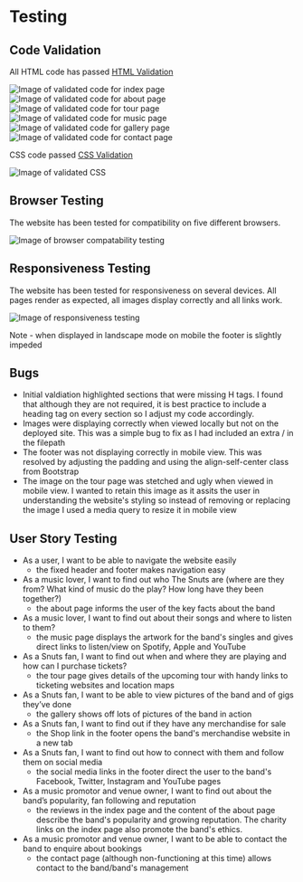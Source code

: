 # Testing

## Code Validation

All HTML code has passed [HTML Validation](https://validator.w3.org/#validate_by_input) 

![Image of validated code for index page](https://github.com/JimEv87/MS1/blob/master/assets/images/Testing/HTMLCheckerIndex.PNG)
![Image of validated code for about page](https://github.com/JimEv87/MS1/blob/master/assets/images/Testing/HTMLCheckerAbout.PNG)
![Image of validated code for tour page](https://github.com/JimEv87/MS1/blob/master/assets/images/Testing/HTMLCheckerTour.PNG)
![Image of validated code for music page](https://github.com/JimEv87/MS1/blob/master/assets/images/Testing/HTMLCheckerMusic.PNG)
![Image of validated code for gallery page](https://github.com/JimEv87/MS1/blob/master/assets/images/Testing/HTMLCheckerGallery.PNG)
![Image of validated code for contact page](https://github.com/JimEv87/MS1/blob/master/assets/images/Testing/HTMLCheckerContact.PNG)

CSS code passed [CSS Validation](https://jigsaw.w3.org/css-validator/)

![Image of validated CSS](https://github.com/JimEv87/MS1/blob/master/assets/images/Testing/CSSChecker.PNG)

## Browser Testing

The website has been tested for compatibility on five different browsers.  

![Image of browser compatability testing](https://github.com/JimEv87/MS1/blob/master/assets/images/Testing/browsertesting.PNG)

## Responsiveness Testing

The website has been tested for responsiveness on several devices.  All pages render as expected, all images display correctly and all links work.

![Image of responsiveness testing](https://github.com/JimEv87/MS1/blob/master/assets/images/Testing/restesting.PNG)

Note - when displayed in landscape mode on mobile the footer is slightly impeded 

## Bugs

- Initial valdiation highlighted sections that were missing H tags. I found that although they are not required, it is best practice to include a 
heading tag on every section so I adjust my code accordingly.
- Images were displaying correctly when viewed locally but not on the deployed site.  This was a simple bug to fix as I had included an extra / in 
the filepath
- The footer was not displaying correctly in mobile view.  This was resolved by adjusting the padding and using the align-self-center class from
Bootstrap
- The image on the tour page was stetched and ugly when viewed in mobile view. I wanted to retain this image as it assits the user in understanding
the website's styling so instead of removing or replacing the image I used a media query to resize it in mobile view

## User Story Testing

- As a user, I want to be able to navigate the website easily
  - the fixed header and footer makes navigation easy
- As a music lover, I want to find out who The Snuts are (where are they from? What kind of music do the play? How long have they been together?)
  - the about page informs the user of the key facts about the band
- As a music lover, I want to find out about their songs and where to listen to them?
  - the music page displays the artwork for the band's singles and gives direct links to listen/view on Spotify, Apple and YouTube
- As a Snuts fan, I want to find out when and where they are playing and how can I purchase tickets?
  - the tour page gives details of the upcoming tour with handy links to ticketing websites and location maps
- As a Snuts fan, I want to be able to view pictures of the band and of gigs they’ve done
  - the gallery shows off lots of pictures of the band in action
- As a Snuts fan, I want to find out if they have any merchandise for sale
  - the Shop link in the footer opens the band's merchandise website in a new tab
- As a Snuts fan, I want to find out how to connect with them and follow them on social media
  - the social media links in the footer direct the user to the band's Facebook, Twitter, Instagram and YouTube pages
- As a music promotor and venue owner, I want to find out about the band’s popularity, fan following and reputation
  - the reviews in the index page and the content of the about page describe the band's popularity and growing reputation. The charity links on the 
 index page also promote the band's ethics.
- As a music promotor and venue owner, I want to be able to contact the band to enquire about bookings
  - the contact page (although non-functioning at this time) allows contact to the band/band's management